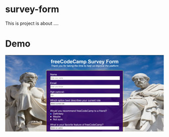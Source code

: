 # survey-form

This is project is about ....

# Demo

![Project Demo](./assets/Screenshot%202024-05-26%20213419.png)
